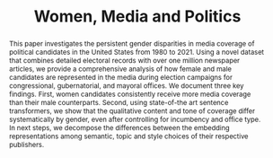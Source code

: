 ---
title: "Women, Media and Politics"
authors:
- admin
- Sahar Parsa
author_notes: ""
date: ""
doi: ""

# Schedule page publish date (NOT publication's date).
publishDate: 2025-05-30

# Publication type.
# Accepts a single type but formatted as a YAML list (for Hugo requirements).
# Enter a publication type from the CSL standard.
publication_types: ["manuscript"]

# Publication name and optional abbreviated publication name.
publication: ""
publication_short: '*with Sahar Parsa*'

abstract: This paper investigates the persistent gender disparities in media coverage of political candidates in the United States from 1980 to 2021. Using a novel dataset that combines detailed electoral records with over one million newspaper articles, we provide a comprehensive analysis of how female and male candidates are represented in the media during election campaigns for congressional, gubernatorial, and mayoral offices. We document three key findings. First, women candidates consistently receive more media coverage than their male counterparts. Second, using state-of-the art sentence transformers, we show that the qualitative content and tone of coverage differ systematically by gender, even after controlling for incumbency and office type. In next steps, we decompose the differences between the embedding representations among semantic, topic and style choices of their respective publishers.

# Summary. An optional shortened abstract.
summary: Lorem ipsum dolor sit amet, consectetur adipiscing elit. Duis posuere tellus ac convallis placerat. Proin tincidunt magna sed ex sollicitudin condimentum.

tags:
- Source Themes
featured: false

# links:
# - name: ""
#   url: ""
url_pdf: ''
url_code: ''
url_dataset: ''
url_poster: ''
url_project: ''
url_slides: ''
url_source: ''
url_video: ''

# Featured image
# To use, add an image named `featured.jpg/png` to your page's folder. 
image:
  caption: 'Image credit: [**Unsplash**](https://unsplash.com/photos/jdD8gXaTZsc)'
  focal_point: ""
  preview_only: false

# Associated Projects (optional).
#   Associate this publication with one or more of your projects.
#   Simply enter your project's folder or file name without extension.
#   E.g. `internal-project` references `content/project/internal-project/index.md`.
#   Otherwise, set `projects: []`.
projects: ["gender-project"]

# Slides (optional).
#   Associate this publication with Markdown slides.
#   Simply enter your slide deck's filename without extension.
#   E.g. `slides: "example"` references `content/slides/example/index.md`.
#   Otherwise, set `slides: ""`.
slides: ""
---